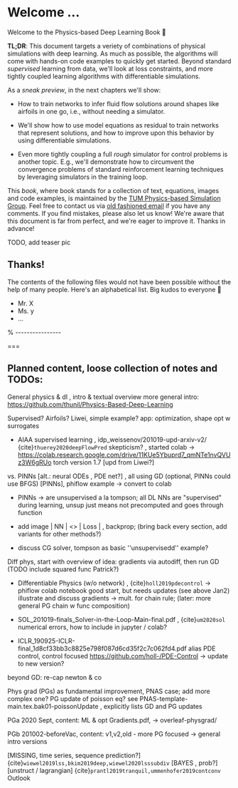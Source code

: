 Welcome ... 
============================

Welcome to the Physics-based Deep Learning Book 👋

**TL;DR**: This document targets 
a veriety of combinations of physical simulations with deep learning.
As much as possible, the algorithms will come with hands-on code examples to quickly get started.
Beyond standard _supervised_ learning from data, we'll look at loss constraints, and 
more tightly coupled learning algorithms with differentiable simulations.

As a _sneak preview_, in the next chapters we'll show:

- How to train networks to infer fluid flow solutions around shapes like airfoils in one go, i.e., without needing a simulator.

- We'll show how to use model equations as residual to train networks that represent solutions, and how to improve upon this behavior by using differentiable simulations.

- Even more tightly coupling a full _rough_ simulator for control problems is another topic. E.g., we'll demonstrate how to circumvent the convergence problems of standard reinforcement learning techniques by leveraging simulators in the training loop.

This _book_, where book stands for a collection of text, equations, images and code examples,
is maintained by the
[TUM Physics-based Simulation Group](https://ge.in.tum.de). Feel free to contact us via
[old fashioned email](mailto:i15ge@cs.tum.edu) if you have any comments. 
If you find mistakes, please also let us know! We're aware that this document is far from perfect,
and we're eager to improve it. Thanks in advance!

TODO, add teaser pic

## Thanks!

The contents of the following files would not have been possible without the help of many people. Here's an alphabetical list. Big kudos to everyone 🙏

- Mr. X
- Ms. y
- ...



% ----------------


===

## Planned content, loose collection of notes and TODOs:

General physics & dl , intro & textual overview
    more general intro: https://github.com/thunil/Physics-Based-Deep-Learning

Supervised? Airfoils? Liwei, simple example? app: optimization, shape opt w surrogates

-    AIAA supervised learning , idp_weissenov/201019-upd-arxiv-v2/  {cite}`thuerey2020deepFlowPred`
    skepticism? , started colab -> https://colab.research.google.com/drive/11KUe5Ybuprd7_qmNTe1nvQVUz3W6gRUo
    torch version 1.7 [upd from Liwei?]

vs. PINNs [alt.: neural ODEs , PDE net?] , all using GD (optional, PINNs could use BFGS)
    [PINNs], phiflow example -> convert to colab

-    PINNs -> are unsupervised a la tompson; all DL NNs are "supervised" during learning, unsup just means not precomputed and goes through function

-    add image | NN | <> | Loss | , backprop; (bring back every section, add variants for other methods?)

-    discuss CG solver, tompson as basic ''unsupervisedd'' example?

Diff phys, start with overview of idea: gradients via autodiff, then run GD
        (TODO include squared func Patrick?)

-    Differentiable Physics (w/o network) , {cite}`holl2019pdecontrol` 
        -> phiflow colab notebook good start, but needs updates (see above Jan2)
    illustrate and discuss gradients -> mult. for chain rule; (later: more general PG chain w func composition)

-    SOL_201019-finals_Solver-in-the-Loop-Main-final.pdf , {cite}`um2020sol` 
        numerical errors, how to include in jupyter / colab?

-    ICLR_190925-ICLR-final_1d8cf33bb3c8825e798f087d6cd35f2c7c062fd4.pdf alias
        PDE control, control focused
        https://github.com/holl-/PDE-Control    -> update to new version?

beyond GD: re-cap newton & co

Phys grad (PGs) as fundamental improvement, PNAS case; add more complex one?
        PG update of poisson eq? see PNAS-template-main.tex.bak01-poissonUpdate , explicitly lists GD and PG updates

PGa 2020 Sept, content: ML & opt
    Gradients.pdf, -> overleaf-physgrad/ 

PGb 201002-beforeVac, content: v1,v2,old - more PG focused
    -> general intro versions

[MISSING, time series, sequence prediction?] {cite}`wiewel2019lss,bkim2019deep,wiewel2020lsssubdiv`
[BAYES , prob?]
[unstruct / lagrangian] {cite}`prantl2019tranquil,ummenhofer2019contconv`
Outlook
